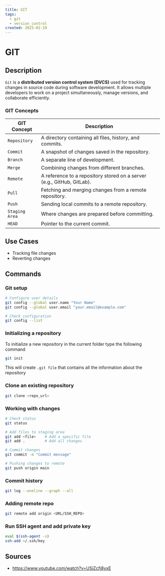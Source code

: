 ```yaml
---
title: GIT
tags:
  - git
  - version_control
created: 2025-02-19
---
```


# GIT

## Description
`Git` is a **distributed version control system (DVCS)** used for tracking changes in source code during software development. It allows multiple developers to work on a project simultaneously, manage versions, and collaborate efficiently.

### GIT Concepts
| GIT Concept    | Description                                                            |
| -------------- | ---------------------------------------------------------------------- |
| `Repository`   | A directory containing all files, history, and commits.                |
| `Commit`       | A snapshot of changes saved in the repository.                         |
| `Branch`       | A separate line of development.                                        |
| `Merge`        | Combining changes from different branches.                             |
| `Remote`       | A reference to a repository stored on a server (e.g., GitHub, GitLab). |
| `Pull`         | Fetching and merging changes from a remote repository.                 |
| `Push`         | Sending local commits to a remote repository.                          |
| `Staging Area` | Where changes are prepared before committing.                          |
| `HEAD`         | Pointer to the current commit.                                         |

## Use Cases
- Tracking file changes
- Reverting changes

## Commands
### Git setup
```bash
# Configure user details
git config --global user.name "Your Name"
git config --global user.email "your.email@example.com"

# Check configuration
git config --list

```

### Initializing a repository
To initialize a new repository in the current folder type the following command
```bash
git init
```
This will create `.git file` that contains all the information about the repository
### Clone an existing repository
```bash
git clone <repo_url>
```
### Working with changes
```bash
# Check status
git status

# Add files to staging area
git add <file>    # Add a specific file
git add .         # Add all changes

# Commit changes
git commit -m "Commit message"

# Pushing changes to remote
git push origin main
```

### Commit history
```bash
git log --oneline --graph --all
```

### Adding remote repo
```bash
git remote add origin <URL/SSH_REPO>
```

###  Run SSH agent and add private key
```bash
eval $(ssh-agent -s)
ssh-add ~/.ssh/key
```
## Sources
- https://www.youtube.com/watch?v=USjZcfj8yxE



